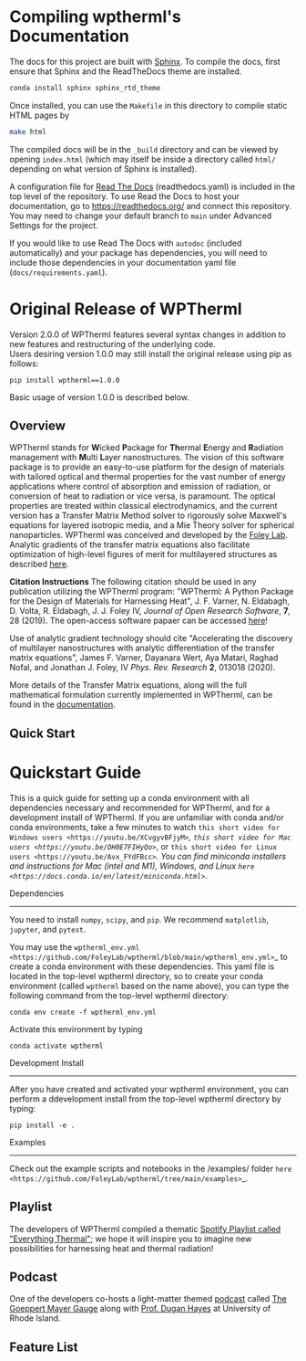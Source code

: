 # Compiling wptherml's Documentation

The docs for this project are built with [Sphinx](http://www.sphinx-doc.org/en/master/).
To compile the docs, first ensure that Sphinx and the ReadTheDocs theme are installed.


```bash
conda install sphinx sphinx_rtd_theme 
```


Once installed, you can use the `Makefile` in this directory to compile static HTML pages by
```bash
make html
```

The compiled docs will be in the `_build` directory and can be viewed by opening `index.html` (which may itself 
be inside a directory called `html/` depending on what version of Sphinx is installed).


A configuration file for [Read The Docs](https://readthedocs.org/) (readthedocs.yaml) is included in the top level of the repository. To use Read the Docs to host your documentation, go to https://readthedocs.org/ and connect this repository. You may need to change your default branch to `main` under Advanced Settings for the project.

If you would like to use Read The Docs with `autodoc` (included automatically) and your package has dependencies, you will need to include those dependencies in your documentation yaml file (`docs/requirements.yaml`).

# Original Release of WPTherml
Version 2.0.0 of WPTherml features several syntax changes in addition to new features and restructuring of the underlying code.  
Users desiring version 1.0.0 may still install the original release using pip as follows:

`pip install wptherml==1.0.0`

Basic usage of version 1.0.0 is described below.

## Overview
WPTherml stands for **W**icked **P**ackage for **Th**ermal **E**nergy and **R**adiation management with **M**ulti **L**ayer nanostructures.
The vision of this software package is to provide an easy-to-use platform for the design of materials with tailored optical and thermal properties for
the vast number of energy applications where control of absorption and emission of radiation, or conversion of heat to radiation or vice versa, is paramount.
The optical properties are treated within classical electrodynamics, and the current version has a Transfer Matrix Method solver to rigorously solve Maxwell's equations
for layered isotropic media, and a Mie Theory solver for spherical nanoparticles.  WPTherml was conceived and developed by the [Foley Lab](https://foleylab.github.io).  Analytic gradients of the transfer matrix equations also facilitate optimization of high-level figures of merit for multilayered structures as described [here](https://journals.aps.org/prresearch/abstract/10.1103/PhysRevResearch.2.013018).

**Citation Instructions** The following citation should be used in any publication utilizing the WPTherml program: "WPTherml: A Python Package for the Design
of Materials for Harnessing Heat", J. F. Varner, N. Eldabagh, D. Volta, R. Eldabagh, J. J. Foley IV, *Journal of Open Research Software*, **7**, 28 (2019).  The open-access software papaer can be accessed [here](https://openresearchsoftware.metajnl.com/articles/10.5334/jors.271/)!

Use of analytic gradient technology should cite "Accelerating the discovery of multilayer nanostructures with analytic differentiation of the transfer matrix equations",
James F. Varner, Dayanara Wert, Aya Matari, Raghad Nofal, and Jonathan J. Foley, IV
*Phys. Rev. Research* **2**, 013018 (2020).

More details of the Transfer Matrix equations, along will the full mathematical formulation currently implemented in WPTherml, can be found in
the [documentation](https://github.com/FoleyLab/wptherml/blob/main/docs/Equations.pdf).

## Quick Start
Quickstart Guide
=============================

This is a quick guide for setting up a conda environment with all dependencies necessary and recommended for WPTherml,
and for a development install of WPTherml.  If you are unfamiliar with conda and/or conda environments, take a few minutes to watch 
`this short video for Windows users <https://youtu.be/XCvgyvBFjyM>`_, `this short video for Mac users <https://youtu.be/OH0E7FIHyQo>`_, 
or `this short video for Linux users <https://youtu.be/Avx_FYdFBcc>`_.  You can find miniconda installers and instructions for Mac (intel and M1), Windows, and Linux `here <https://docs.conda.io/en/latest/miniconda.html>`_.

Dependencies
**************
You need to install `numpy`, `scipy`, and `pip`.
We recommend `matplotlib`, `jupyter`, and `pytest`.

You may use the `wptherml_env.yml <https://github.com/FoleyLab/wptherml/blob/main/wptherml_env.yml>`_ 
to create a conda environment with these dependencies.  This yaml file is located in the top-level wptherml directory,
so to create your conda environment (called `wptherml` based on the name above), you can type the following command from the top-level wptherml directory:

`conda env create -f wptherml_env.yml`

Activate this environment by typing

`conda activate wptherml`

Development Install
*******************
After you have created and activated your wptherml environment, you can perform a ddevelopment install from the top-level wptherml directory
by typing:

`pip install -e .`
 
Examples
**********
Check out the example scripts and notebooks in the /examples/ folder `here <https://github.com/FoleyLab/wptherml/tree/main/examples>`_.
## Playlist
The developers of WPTherml compiled a thematic [Spotify Playlist called "Everything Thermal"](https://open.spotify.com/playlist/1Vb7MV4WwjOMMHLbrX4TNN); we hope it will inspire you to imagine new possibilities for
harnessing heat and thermal radiation!

## Podcast
One of the developers co-hosts a light-matter themed [podcast](https://open.spotify.com/show/7hh6eZ3TLxJFwuWnLAXM6L?si=qp-GQc4ZSXGgvbvyYtUi2w) called [The Goeppert Mayer Gauge](https://foleylab.github.io/gmgauge/) along with [Prof. Dugan Hayes](http://www.chm.uri.edu/hayesgroup/) at University of Rhode Island.

## Feature List


